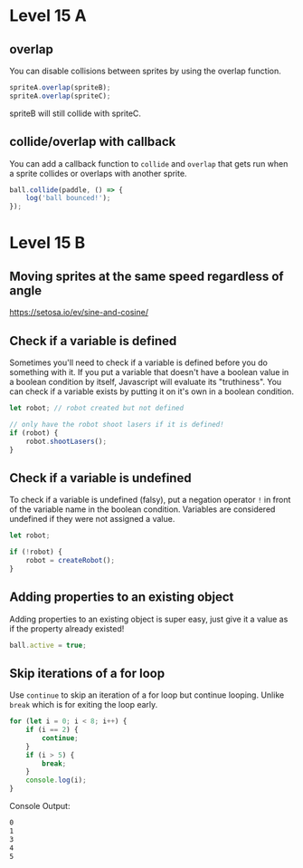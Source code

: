 # Level 15 A

## overlap

You can disable collisions between sprites by using the overlap function.

```js
spriteA.overlap(spriteB);
spriteA.overlap(spriteC);
```

spriteB will still collide with spriteC.

## collide/overlap with callback

You can add a callback function to `collide` and `overlap` that gets run when a sprite collides or overlaps with another sprite.

```js
ball.collide(paddle, () => {
	log('ball bounced!');
});
```

# Level 15 B

## Moving sprites at the same speed regardless of angle

https://setosa.io/ev/sine-and-cosine/

## Check if a variable is defined

Sometimes you'll need to check if a variable is defined before you do something with it. If you put a variable that doesn't have a boolean value in a boolean condition by itself, Javascript will evaluate its "truthiness". You can check if a variable exists by putting it on it's own in a boolean condition.

```js
let robot; // robot created but not defined

// only have the robot shoot lasers if it is defined!
if (robot) {
	robot.shootLasers();
}
```

## Check if a variable is undefined

To check if a variable is undefined (falsy), put a negation operator `!` in front of the variable name in the boolean condition. Variables are considered undefined if they were not assigned a value.

```js
let robot;

if (!robot) {
	robot = createRobot();
}
```

## Adding properties to an existing object

Adding properties to an existing object is super easy, just give it a value as if the property already existed!

```js
ball.active = true;
```

## Skip iterations of a for loop

Use `continue` to skip an iteration of a for loop but continue looping. Unlike `break` which is for exiting the loop early.

```js
for (let i = 0; i < 8; i++) {
	if (i == 2) {
		continue;
	}
	if (i > 5) {
		break;
	}
	console.log(i);
}
```

Console Output:

```txt
0
1
3
4
5
```
